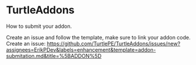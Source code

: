 # TurtleAddons
How to submit your addon.

Create an issue and follow the template, make sure to link your addon code.
Create an issue: https://github.com/TurtlePE/TurtleAddons/issues/new?assignees=ErikPDev&labels=enhancement&template=addon-submitation.md&title=%5BADDON%5D
